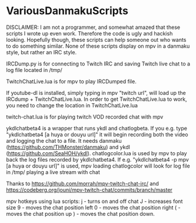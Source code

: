 # VariousDanmakuScripts
DISCLAIMER:  I am not a programmer, and somewhat amazed that these scripts I wrote up even work.  Therefore the code is ugly and hackish looking.  Hopefully though, these scripts can help someone out who wants to do something similar.  None of these scripts display on mpv in a danmaku style, but rather an IRC style. 

IRCDump.py is for connecting to Twitch IRC and saving Twitch live chat to a log file located in /tmp/

TwitchChatLive.lua is for mpv to play IRCDumped file.

If youtube-dl is installed, simply typing in mpv "twitch url", will load up the IRCdump + TwitchChatLive.lua.  In order to get TwitchChatLive.lua to work, you need to change the location in TwitchChatLive.lua

twitch-chat.lua is for playing twitch VOD recorded chat with mpv

ykdlchatbeta4 is a wrapper that runs ykdl and chatlogbeta.  If you e.g. type "ykdlchatbeta4 [a huya or douyu url]" it will begin recording both the video and logging the chat to a file.  It needs danmaku (https://github.com/THMonster/danmaku) and ykdl (https://github.com/SeaHOH/ykdl).
chatlogcolor.lua is used by mpv to play back the log files recorded by ykdlchatbeta4.  If e.g. "ykdlchatbeta4 -p mpv [a huya or douyu url]" is used, mpv loading chatlogcolor will look for log file in /tmp/ playing a live stream with chat

Thanks to https://github.com/morrah/mpv-twitch-chat-irc/ and https://codeberg.org/jouni/mpv-twitch-chat/commits/branch/master 

mpv hotkeys using lua scripts:
j - turns on and off chat
J - increases font size
9 - moves the chat position left
0 - moves the chat position right
( - moves the chat position up
) - moves the chat position down.
